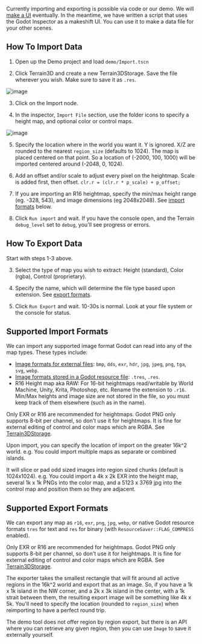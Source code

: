 Currently importing and exporting is possible via code or our demo. We will [make a UI](https://github.com/outobugi/GDExtensionTerrain/issues/81)  eventually. In the meantime, we have written a script that uses the Godot Inspector as a makeshift UI. You can use it to make a data file for your other scenes.

## How To Import Data

1) Open up the Demo project and load `demo/Import.tscn`

2) Click Terrain3D and create a new Terrain3DStorage. Save the file wherever you wish. Make sure to save it as `.res`.

![image](https://github.com/outobugi/GDExtensionTerrain/assets/632766/bf5cd9ed-0285-425f-a011-7e6cd562015f)

3) Click on the Import node. 

4) In the inspector, `Import File` section, use the folder icons to specify a height map, and optional color or control maps. 

![image](https://github.com/outobugi/GDExtensionTerrain/assets/632766/8cdd2c75-6a24-4c2e-8223-2fd0fee97299)

5) Specify the location where in the world you want it. Y is ignored. X/Z are rounded to the nearest `region_size` (defaults to 1024). The map is placed centered on that point. So a location of (-2000, 100, 1000) will be imported centered around (-2048, 0, 1024).

6) Add an offset and/or scale to adjust every pixel on the heightmap. Scale is added first, then offset. `clr.r = (clr.r * p_scale) + p_offset;`

7) If you are importing an R16 heightmap, specify the min/max height range (eg. -328, 543), and image dimensions (eg 2048x2048). See [import formats](#supported-image-formats) below.

8) Click `Run import` and wait. If you have the console open, and the Terrain `debug_level` set to `debug`, you'll see progress or errors.

## How To Export Data

Start with steps 1-3 above.

3) Select the type of map you wish to extract: Height (standard), Color (rgba), Control (proprietary).

4) Specify the name, which will determine the file type based upon extension. See [export formats](#supported-export-formats).

5) Click `Run Export` and wait. 10-30s is normal. Look at your file system or the console for status.

## Supported Import Formats

We can import any supported image format Godot can read into any of the map types. These types include:
* [Image formats for external files](https://docs.godotengine.org/en/4.0/tutorials/assets_pipeline/importing_images.html#supported-image-formats): `bmp`, `dds`, `exr`, `hdr`, `jpg`, `jpeg`, `png`, `tga`, `svg`, `webp`.
* [Image formats stored in a Godot resource file](https://docs.godotengine.org/en/4.0/classes/class_image.html#enum-image-format): `.tres`, `.res`.
* R16 Height map aka RAW: For 16-bit heightmaps read/writable by World Machine, Unity, Krita, Photoshop, etc. Rename the extension to `.r16`. Min/Max heights and image size are not stored in the file, so you must keep track of them elsewhere (such as in the name).

Only EXR or R16 are recommended for heightmaps. Godot PNG only supports 8-bit per channel, so don't use it for heightmaps. It is fine for external editing of control and color maps which are RGBA. See [Terrain3DStorage](https://github.com/outobugi/GDExtensionTerrain/wiki/Terrain3DStorage#internal-data-storage).

Upon import, you can specify the location of import on the greater 16k^2 world. e.g. You could import multiple maps as separate or combined islands.

It will slice or pad odd sized images into region sized chunks (default is 1024x1024). e.g. You could import a 4k x 2k EXR into the height map, several 1k x 1k PNGs into the color map, and a 5123 x 3769 jpg into the control map and position them so they are adjacent.


## Supported Export Formats

We can export any map as `r16`, `exr`, `png`, `jpg`, `webp`, or native Godot resource formats `tres` for text and `res` for binary (with `ResourceSaver::FLAG_COMPRESS` enabled).

Only EXR or R16 are recommended for heightmaps. Godot PNG only supports 8-bit per channel, so don't use it for heightmaps. It is fine for external editing of control and color maps which are RGBA. See [Terrain3DStorage](https://github.com/outobugi/GDExtensionTerrain/wiki/Terrain3DStorage#internal-data-storage).

The exporter takes the smallest rectangle that will fit around all active regions in the 16k^2 world and export that as an image. So, if you have a 1k x 1k island in the NW corner, and a 2k x 3k island in the center, with a 1k strait between them, the resulting export image will be something like 4k x 5k. You'll need to specify the location (rounded to `region_size`) when reimporting to have a perfect round trip.

The demo tool does not offer region by region export, but there is an API where you can retrieve any given region, then you can use `Image` to save it externally yourself.
